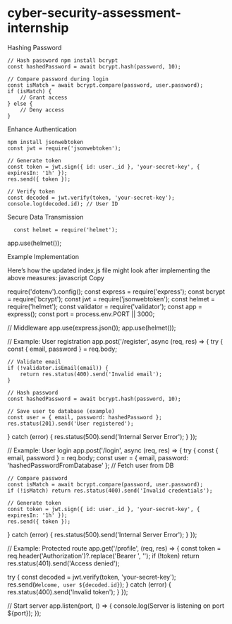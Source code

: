 # cyber-security-assessment-internship
Hashing Password

    // Hash password npm install bcrypt
    const hashedPassword = await bcrypt.hash(password, 10);

    // Compare password during login
    const isMatch = await bcrypt.compare(password, user.password);
    if (isMatch) {
        // Grant access
    } else {
        // Deny access
    }
Enhance Authentication

    npm install jsonwebtoken
    const jwt = require('jsonwebtoken');

    // Generate token
    const token = jwt.sign({ id: user._id }, 'your-secret-key', { expiresIn: '1h' });
    res.send({ token });

    // Verify token
    const decoded = jwt.verify(token, 'your-secret-key');
    console.log(decoded.id); // User ID
Secure Data Transmission

      const helmet = require('helmet');
app.use(helmet());

Example Implementation

Here’s how the updated index.js file might look after implementing the above measures: javascript Copy

require('dotenv').config(); const express = require('express'); const bcrypt = require('bcrypt'); const jwt = require('jsonwebtoken'); const helmet = require('helmet'); const validator = require('validator'); const app = express(); const port = process.env.PORT || 3000;

// Middleware app.use(express.json()); app.use(helmet());

// Example: User registration app.post('/register', async (req, res) => { try { const { email, password } = req.body;

    // Validate email
    if (!validator.isEmail(email)) {
        return res.status(400).send('Invalid email');
    }

    // Hash password
    const hashedPassword = await bcrypt.hash(password, 10);

    // Save user to database (example)
    const user = { email, password: hashedPassword };
    res.status(201).send('User registered');
} catch (error) {
    res.status(500).send('Internal Server Error');
}
});

// Example: User login app.post('/login', async (req, res) => { try { const { email, password } = req.body; const user = { email, password: 'hashedPasswordFromDatabase' }; // Fetch user from DB

    // Compare password
    const isMatch = await bcrypt.compare(password, user.password);
    if (!isMatch) return res.status(400).send('Invalid credentials');

    // Generate token
    const token = jwt.sign({ id: user._id }, 'your-secret-key', { expiresIn: '1h' });
    res.send({ token });
} catch (error) {
    res.status(500).send('Internal Server Error');
}
});

// Example: Protected route app.get('/profile', (req, res) => { const token = req.header('Authorization')?.replace('Bearer ', ''); if (!token) return res.status(401).send('Access denied');

try {
    const decoded = jwt.verify(token, 'your-secret-key');
    res.send(`Welcome, user ${decoded.id}`);
} catch (error) {
    res.status(400).send('Invalid token');
}
});

// Start server app.listen(port, () => { console.log(Server is listening on port ${port}); });
